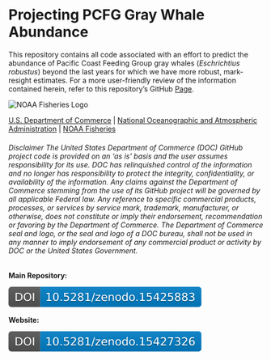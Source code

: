 # Projecting PCFG Gray Whale Abundance


This repository contains all code associated with an effort to predict
the abundance of Pacific Coast Feeding Group gray whales (*Eschrichtius
robustus*) beyond the last years for which we have more robust,
mark-resight estimates. For a more user-friendly review of the
information contained herein, refer to this repository’s GitHub
[Page](https://pmahoney-noaa.github.io/noaa-pcfg-pop-ssm).

  
  

<img
src="https://raw.githubusercontent.com/nmfs-fish-tools/nmfspalette/main/man/figures/noaa-fisheries-rgb-2line-horizontal-small.png"
style="height: 75px !important;" width="200"
alt="NOAA Fisheries Logo" />

[U.S. Department of Commerce](https://www.commerce.gov/) \| [National
Oceanographic and Atmospheric Administration](https://www.noaa.gov) \|
[NOAA Fisheries](https://www.fisheries.noaa.gov/)

###### Disclaimer The United States Department of Commerce (DOC) GitHub project code is provided on an ‘as is’ basis and the user assumes responsibility for its use. DOC has relinquished control of the information and no longer has responsibility to protect the integrity, confidentiality, or availability of the information. Any claims against the Department of Commerce stemming from the use of its GitHub project will be governed by all applicable Federal law. Any reference to specific commercial products, processes, or services by service mark, trademark, manufacturer, or otherwise, does not constitute or imply their endorsement, recommendation or favoring by the Department of Commerce. The Department of Commerce seal and logo, or the seal and logo of a DOC bureau, shall not be used in any manner to imply endorsement of any commercial product or activity by DOC or the United States Government.

**Main Repository:**
<p><a href="https://zenodo.org/records/15425883">
<img src="./doi/zenodo.15425883.main.svg" alt="DOI Main Repository" />
</a></p>

**Website:**
<p><a href="https://zenodo.org/records/15427326">
<img src="./doi/zenodo.15427326.githubpages.svg" alt="DOI Main Repository" />
</a></p>
